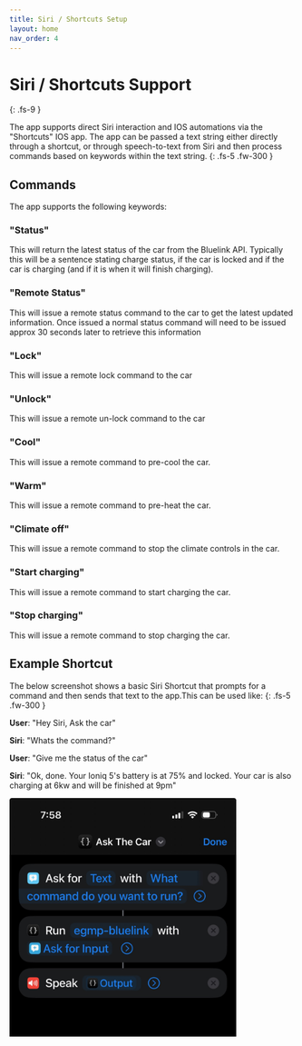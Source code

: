 ```yaml
---
title: Siri / Shortcuts Setup
layout: home
nav_order: 4
---
```


# Siri / Shortcuts Support
{: .fs-9 }

The app supports direct Siri interaction and IOS automations via the "Shortcuts" IOS app. The app can be passed a text string either directly through a shortcut, or through speech-to-text from Siri and then process commands based on keywords within the text string.
{: .fs-5 .fw-300 }

## Commands

The app supports the following keywords:

### "Status"

This will return the latest status of the car from the Bluelink API. Typically this will be a sentence stating charge status, if the car is locked and if the car is charging (and if it is when it will finish charging).

### "Remote Status"

This will issue a remote status command to the car to get the latest updated information. Once issued a normal status command will need to be issued approx 30 seconds later to retrieve this information

### "Lock"

This will issue a remote lock command to the car

### "Unlock"

This will issue a remote un-lock command to the car

### "Cool"

This will issue a remote command to pre-cool the car.

### "Warm"

This will issue a remote command to pre-heat the car.

### "Climate off"

This will issue a remote command to stop the climate controls in the car.

### "Start charging"

This will issue a remote command to start charging the car.

### "Stop charging"

This will issue a remote command to stop charging the car.
 
## Example Shortcut

 The below screenshot shows a basic Siri Shortcut that prompts for a command and then sends that text to the app.This can be used like:
 {: .fs-5 .fw-300 }

**User**: "Hey Siri, Ask the car"

**Siri**: "Whats the command?"

**User**: "Give me the status of the car"

**Siri**: "Ok, done. Your Ioniq 5's battery is at 75% and locked. Your car is also charging at 6kw and will be finished at 9pm"

<img src="../images/siri_shortcut_example.jpeg" width="400" />